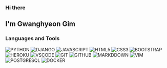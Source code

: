### Hi there

## I'm Gwanghyeon Gim

### Languages and Tools
![PYTHON](https://img.shields.io/badge/Python-3776AB?style=for-the-badge&logo=python&logoColor=white) ![DJANGO](https://img.shields.io/badge/django-092E20?style=for-the-badge&logo=django&logoColor=white) ![JAVASCRIPT](https://img.shields.io/badge/javascript-F7DF1E?style=for-the-badge&logo=javascript&logoColor=black) ![HTML5](https://img.shields.io/badge/HTML5-E34F26?style=for-the-badge&logo=html5&logoColor=white) ![CSS3](https://img.shields.io/badge/CSS3-1572B6?style=for-the-badge&logo=css3&logoColor=white) ![BOOTSTRAP](https://img.shields.io/badge/Bootstrap-7952B3?style=for-the-badge&logo=bootstrap&logoColor=white) ![HEROKU](https://img.shields.io/badge/Heroku-430098?style=for-the-badge&logo=heroku&logoColor=white) ![VSCODE](https://img.shields.io/badge/visual_studio_code-007ACC?style=for-the-badge&logo=visual-studio-code&logoColor=white) ![GIT](https://img.shields.io/badge/git-F05032?style=for-the-badge&logo=git&logoColor=white) ![GITHUB](https://img.shields.io/badge/github-181717?style=for-the-badge&logo=github&logoColor=white) ![MARKDDOWN](https://img.shields.io/badge/markdown-000000?style=for-the-badge&logo=markdown&logoColor=white) ![VIM](https://img.shields.io/badge/vim-019733?style=for-the-badge&logo=vim&logoColor=white) ![POSTGRESQL](https://img.shields.io/badge/postgresql-336791?style=for-the-badge&logo=postgresql&logoColor=white) ![DOCKER](https://img.shields.io/badge/docker-2496ED?style=for-the-badge&logo=docker&logoColor=white)


<!-- ### Where I learn coding
-----
![DOCKER](https://img.shields.io/badge/-0A0A23?style=for-the-badge&logo=freecodecamp&logoColor=white) -->


<!-- ### Github Stats
[![Github stats](https://github-readme-stats-harryghgim.vercel.app/api?username=harryghgim&show_icons=true&hide=stars&theme=dark)](https://github.com/anuraghazra/github-readme-stats) -->

<!-- [![Top Langs](https://github-readme-stats-harryghgim.vercel.app/api/top-langs/?username=harryghgim&layout=compact&theme=dark)](https://github.com/anuraghazra/github-readme-stats) -->

<!-- Stats will be available from April -->
<!-- [![Wakatime stats](https://github-readme-stats-harryghgim.vercel.app/api/wakatime?username=harryghgim)](https://github.com/anuraghazra/github-readme-stats) -->

 <!-- ![visitors](https://visitor-badge.glitch.me/badge?page_id=harryghgim.visitor-badge) -->
